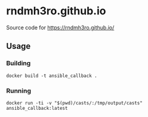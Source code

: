 # rndmh3ro.github.io

Source code for https://rndmh3ro.github.io/

## Usage


### Building

```
docker build -t ansible_callback .
```

### Running

```
docker run -ti -v "$(pwd)/casts/:/tmp/output/casts" ansible_callback:latest
```
